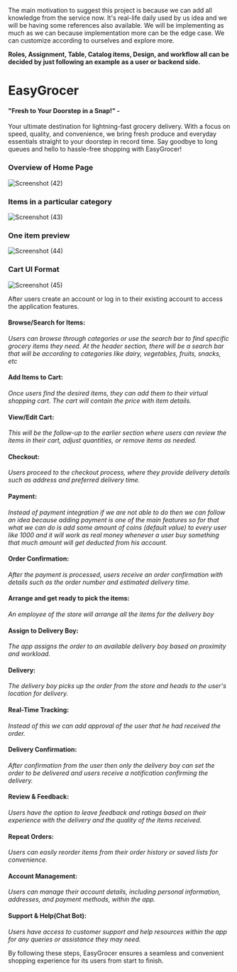 The main motivation to suggest this project is because we can add all knowledge from the service now. It's real-life daily used by us idea and we will be having some references also available. We will be implementing as much as we can because implementation more can be the edge case. We can customize according to ourselves and explore more.

**Roles, Assignment, Table, Catalog items, Design, and workflow all can be decided by just following an example as a user or backend side.**

# EasyGrocer
#### "Fresh to Your Doorstep in a Snap!" - 
Your ultimate destination for lightning-fast grocery delivery. With a focus on speed, quality, and convenience, we bring fresh produce and everyday essentials straight to your doorstep in record time. Say goodbye to long queues and hello to hassle-free shopping with EasyGrocer!


### Overview of Home Page


![Screenshot (42)](https://github.com/abhiprd-219/EasyGrocer/assets/78641798/709118da-33c9-4d53-8381-c0f4ad2f8c80)

### Items in a particular category

![Screenshot (43)](https://github.com/abhiprd-219/EasyGrocer/assets/78641798/f73f687b-c37e-4ec2-928a-6b48166018cb)

### One item preview




![Screenshot (44)](https://github.com/abhiprd-219/EasyGrocer/assets/78641798/c56826c5-58e8-4385-a927-d55db8cb06d7)

### Cart UI Format

![Screenshot (45)](https://github.com/abhiprd-219/EasyGrocer/assets/78641798/8995b1d4-1125-45b7-b76f-e91260a069a2)




 After users create an account or log in to their existing account to access the application features.

#### Browse/Search for Items:
*Users can browse through categories or use the search bar to find specific grocery items they need. At the header section, there will be a search bar that will be according to categories like dairy, vegetables, fruits, snacks, etc*

#### Add Items to Cart:
*Once users find the desired items, they can add them to their virtual shopping cart. The cart will contain the price with item details.*

#### View/Edit Cart: 
*This will be the follow-up to the earlier section where users can review the items in their cart, adjust quantities, or remove items as needed.*

#### Checkout:
*Users proceed to the checkout process, where they provide delivery details such as address and preferred delivery time.*

#### Payment: 
*Instead of payment integration if we are not able to do then we can follow an idea because adding payment is one of the main features so for that what we can do is add some amount of coins (default value) to every user like 1000 and it will work as real money whenever a user buy something that much amount will get deducted from his account.*

#### Order Confirmation: 
*After the payment is processed, users receive an order confirmation with details such as the order number and estimated delivery time.*


#### Arrange and get ready to pick the items:
*An employee of the store will arrange all the items for the delivery boy*

#### Assign to Delivery Boy: 
*The app assigns the order to an available delivery boy based on proximity and workload.*

#### Delivery: 
*The delivery boy picks up the order from the store and heads to the user's location for delivery.*

#### Real-Time Tracking: 
*Instead of this we can add approval of the user that he had received the order.*

#### Delivery Confirmation: 
*After confirmation from the user then only the delivery boy can set the order to be delivered and users receive a notification confirming the delivery.*

#### Review & Feedback: 
*Users have the option to leave feedback and ratings based on their experience with the delivery and the quality of the items received.*

#### Repeat Orders: 
*Users can easily reorder items from their order history or saved lists for convenience.*

#### Account Management: 
*Users can manage their account details, including personal information, addresses, and payment methods, within the app.*

#### Support & Help(Chat Bot): 
*Users have access to customer support and help resources within the app for any queries or assistance they may need.*

By following these steps, EasyGrocer ensures a seamless and convenient shopping experience for its users from start to finish.


